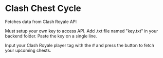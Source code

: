 # Clash Chest Cycle

Fetches data from Clash Royale API

Must setup your own key to access API. Add .txt file named "key.txt" in your backend folder. Paste the key on a single line.

Input your Clash Royale player tag with the # and press the button to fetch your upcoming chests.
